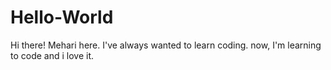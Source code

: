# Hello-World
Hi there! Mehari here. 
I've always wanted to learn coding. 
now, I'm learning to code and i love it. 
